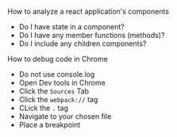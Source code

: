 How to analyze a react application's components

- Do I have state in a component?
- Do I have any member functions (methods)?
- Do I include any children components?


How to debug code in Chrome

- Do not use console.log
- Open Dev tools in Chrome
- Click the `Sources` Tab
- Click the `webpack://` tag
- CLick the `.` tag
- Navigate to your chosen file
- Place a breakpoint
